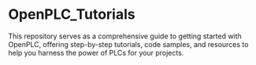 # OpenPLC_Tutorials
This repository serves as a comprehensive guide to getting started with OpenPLC, offering step-by-step tutorials, code samples, and resources to help you harness the power of PLCs for your projects.
